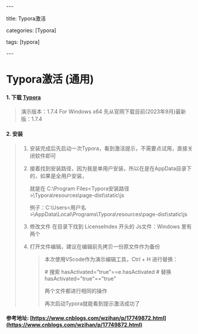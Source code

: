 \---

title: Typora激活

categories: [Typora]

tags: [typora]

\---



# Typora激活 (通用)



#### 1. 下载 [Typora](https://typoraio.cn/)

> 演示版本：1.7.4 For Windows x64
> 先从官网下载目前(2023年9月)最新版：1.7.4



#### 2. 安装

> 1. 安装完成后先启动一次Typora，看到激活提示，不需要点试用，直接关闭软件即可
>
> 2. 接着找到安装路径，因为我是单用户安装，所以在是在AppData目录下的，如果是全用户安装，
>
>    就是在 C:\Program Files<Typora安装路径>\Typora\resources\page-dist\static\js
>
>    例子：C:\Users\<用户名>\AppData\Local\Programs\Typora\resources\page-dist\static\js
>
> 3. 修改文件
>    在目录下找到 LicenseIndex 开头的 Js文件：Windows 里有两个
>
> 4. 打开文件编辑，建议在编辑前先拷贝一份原文件作为备份
>
>    > 本次使用VScode作为演示编辑工具，Ctrl + H 进行替换：
>    >
>    > \# 搜索
>    > hasActivated="true"==e.hasActivated
>    > \# 替换
>    > hasActivated="true"=="true"
>    >
>    > 两个文件都进行相同的操作
>    >
>    > 再次启动Typora就能看到提示激活成功了



#### 参考地址: [https://www.cnblogs.com/wzihan/p/17749872.html](https://www.cnblogs.com/wzihan/p/17749872.html)

